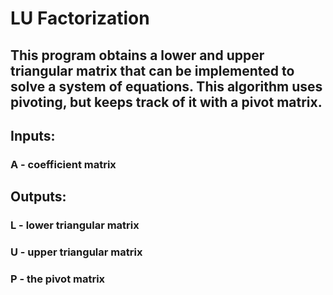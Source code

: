 # LU Factorization
## This program obtains a lower and upper triangular matrix that can be implemented to solve a system of equations. This algorithm uses pivoting, but keeps track of it with a pivot matrix.

## Inputs:
### A - coefficient matrix

## Outputs:
### L - lower triangular matrix
### U - upper triangular matrix
### P - the pivot matrix

